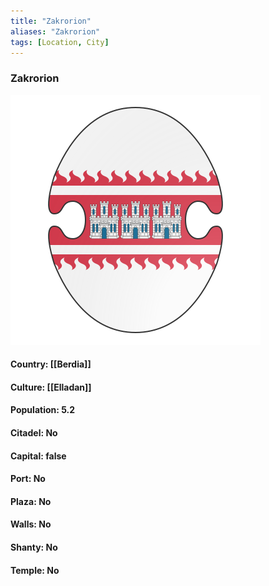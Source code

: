 ```yaml
---
title: "Zakrorion"
aliases: "Zakrorion"
tags: [Location, City]
---
```

### Zakrorion
![](attachment/a8bd6f8d4999209c5e3d73fdf61b3761.svg)

#### Country: [[Berdia]]

#### Culture: [[Elladan]]

#### Population: 5.2

#### Citadel: No

#### Capital: false

#### Port: No

#### Plaza: No

#### Walls: No

#### Shanty: No

#### Temple: No

